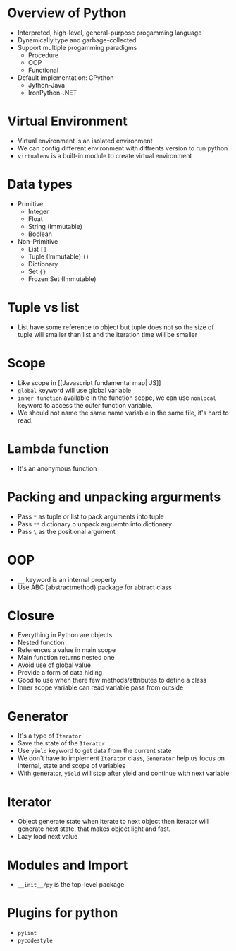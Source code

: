 # Overview of Python
- Interpreted, high-level, general-purpose progamming language
- Dynamically type and garbage-collected
- Support multiple progamming paradigms
	- Procedure
	- OOP
	- Functional
- Default implementation: CPython
	- Jython-Java
	- IronPython-.NET
# Virtual Environment
- Virtual environment is an isolated environment
- We can config different environment with diffrents version to run python
- `virtualenv` is a built-in module to create virtual environment
# Data types
- Primitive
	- Integer
	- Float
	- String (Immutable)
	- Boolean
- Non-Primitive
	- List `[]`
	- Tuple (Immutable) `()`
	- Dictionary
	- Set `{}`
	- Frozen Set (Immutable)
# Tuple vs list
- List have some reference to object but tuple does not so the size of tuple will smaller than list and the iteration time will be smaller
# Scope
- Like scope in [[Javascript fundamental map| JS]]
- `global` keyword will use global variable
- `inner function` available in the function scope, we can use `nonlocal` keyword to access the outer function variable.
- We should not name the same name variable in the same file, it's hard to read.
# Lambda function
- It's an anonymous function 
# Packing and unpacking argurments
- Pass `*` as tuple or list to pack arguments into tuple
- Pass `**` dictionary o unpack arguemtn into dictionary
- Pass `\` as the positional argument
#  OOP
- `__` keyword is an internal property
- Use ABC (abstractmethod) package for abtract class
# Closure
- Everything in Python are objects
- Nested function
- References a value in main scope
- Main function returns nested one
- Avoid use of global value
- Provide a form of data hiding
- Good to use when there few methods/attributes to define a class
- Inner scope variable can read variable pass from outside
# Generator
- It's a type of `Iterator`
- Save the state of the `Iterator`
- Use `yield` keyword to get data from the current state
- We don't have to implement `Iterator` class, `Generator` help us focus on internal, state and scope of variables 
- With generator, `yield` will stop after yield and continue with next variable
# Iterator
- Object generate state when iterate to next object then iterator will generate next state, that makes object light and fast.
- Lazy load next value
# Modules and Import
- `__init__/py` is the top-level package
# Plugins for python
- `pylint`
- `pycodestyle`